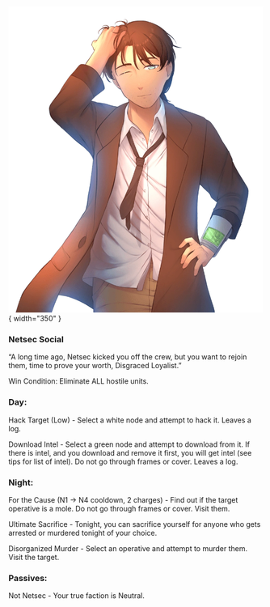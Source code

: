 ![disgracedloyalist.png](Images/disgracedloyalist.png){ width="350" }

### **Netsec Social**

“A long time ago, Netsec kicked you off the crew, but you want to rejoin them, time to prove your worth, Disgraced Loyalist.”

Win Condition: Eliminate ALL hostile units.

### **Day:**

Hack Target (Low) - Select a white node and attempt to hack it. Leaves a log.

Download Intel - Select a green node and attempt to download from it. If there is intel, and you download and remove it first, you will get intel (see tips for list of intel). Do not go through frames or cover. Leaves a log.

### **Night:**

For the Cause (N1 -> N4 cooldown, 2 charges) - Find out if the target operative is a mole. Do not go through frames or cover. Visit them.

Ultimate Sacrifice - Tonight, you can sacrifice yourself for anyone who gets arrested or murdered tonight of your choice.

Disorganized Murder - Select an operative and attempt to murder them. Visit the target.

### **Passives:**

Not Netsec - Your true faction is Neutral.